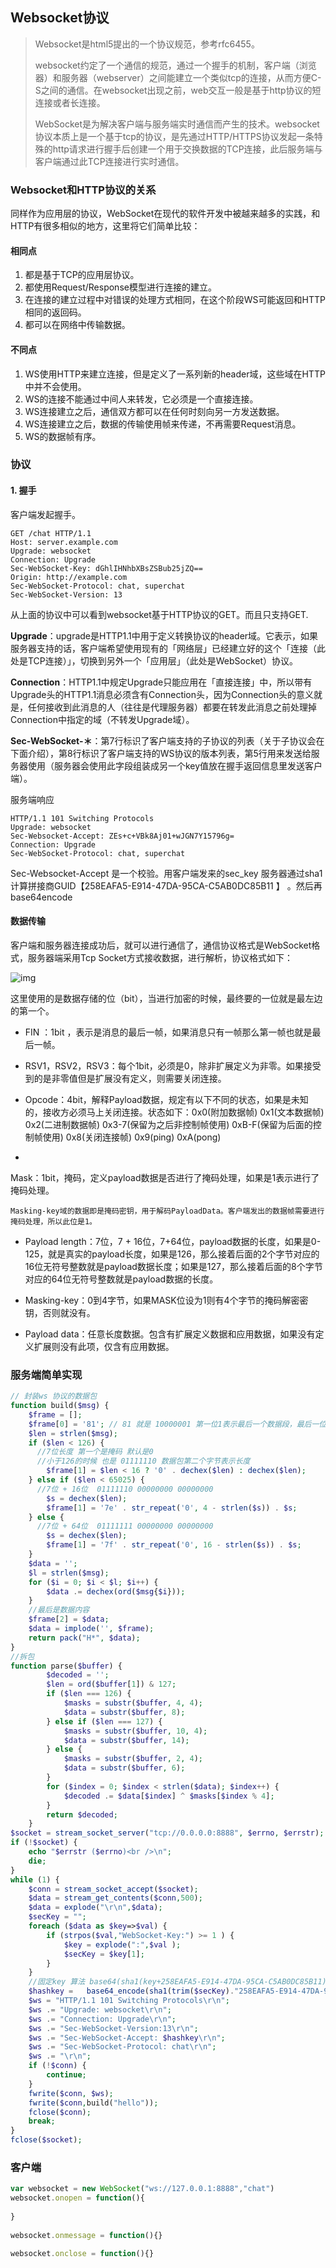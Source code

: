 ## Websocket协议

> Websocket是html5提出的一个协议规范，参考rfc6455。
>
> websocket约定了一个通信的规范，通过一个握手的机制，客户端（浏览器）和服务器（webserver）之间能建立一个类似tcp的连接，从而方便C-S之间的通信。在websocket出现之前，web交互一般是基于http协议的短连接或者长连接。
>
> WebSocket是为解决客户端与服务端实时通信而产生的技术。websocket协议本质上是一个基于tcp的协议，是先通过HTTP/HTTPS协议发起一条特殊的http请求进行握手后创建一个用于交换数据的TCP连接，此后服务端与客户端通过此TCP连接进行实时通信。



### Websocket和HTTP协议的关系

同样作为应用层的协议，WebSocket在现代的软件开发中被越来越多的实践，和HTTP有很多相似的地方，这里将它们简单比较：

#### 相同点

1. 都是基于TCP的应用层协议。
2. 都使用Request/Response模型进行连接的建立。
3. 在连接的建立过程中对错误的处理方式相同，在这个阶段WS可能返回和HTTP相同的返回码。
4. 都可以在网络中传输数据。

#### 不同点

1. WS使用HTTP来建立连接，但是定义了一系列新的header域，这些域在HTTP中并不会使用。
2. WS的连接不能通过中间人来转发，它必须是一个直接连接。
3. WS连接建立之后，通信双方都可以在任何时刻向另一方发送数据。
4. WS连接建立之后，数据的传输使用帧来传递，不再需要Request消息。
5. WS的数据帧有序。



### 协议

#### 1. 握手

客户端发起握手。

```http
GET /chat HTTP/1.1
Host: server.example.com
Upgrade: websocket
Connection: Upgrade
Sec-WebSocket-Key: dGhlIHNhbXBsZSBub25jZQ==
Origin: http://example.com 
Sec-WebSocket-Protocol: chat, superchat
Sec-WebSocket-Version: 13
```

从上面的协议中可以看到websocket基于HTTP协议的GET。而且只支持GET.

**Upgrade**：upgrade是HTTP1.1中用于定义转换协议的header域。它表示，如果服务器支持的话，客户端希望使用现有的「网络层」已经建立好的这个「连接（此处是TCP连接）」，切换到另外一个「应用层」（此处是WebSocket）协议。 

**Connection**：HTTP1.1中规定Upgrade只能应用在「直接连接」中，所以带有Upgrade头的HTTP1.1消息必须含有Connection头，因为Connection头的意义就是，任何接收到此消息的人（往往是代理服务器）都要在转发此消息之前处理掉Connection中指定的域（不转发Upgrade域）。 

**Sec-WebSocket-＊**：第7行标识了客户端支持的子协议的列表（关于子协议会在下面介绍），第8行标识了客户端支持的WS协议的版本列表，第5行用来发送给服务器使用（服务器会使用此字段组装成另一个key值放在握手返回信息里发送客户端）。 

服务端响应

```http
HTTP/1.1 101 Switching Protocols
Upgrade: websocket
Sec-Websocket-Accept: ZEs+c+VBk8Aj01+wJGN7Y15796g=
Connection: Upgrade
Sec-WebSocket-Protocol: chat, superchat
```

Sec-Websocket-Accept 是一个校验。用客户端发来的sec_key 服务器通过sha1计算拼接商GUID【258EAFA5-E914-47DA-95CA-C5AB0DC85B11 】 。然后再base64encode 

#### 数据传输

客户端和服务器连接成功后，就可以进行通信了，通信协议格式是WebSocket格式，服务器端采用Tcp Socket方式接收数据，进行解析，协议格式如下：

![img](https://images2015.cnblogs.com/blog/827837/201604/827837-20160426152052033-1112357880.jpg)  

  这里使用的是数据存储的位（bit），当进行加密的时候，最终要的一位就是最左边的第一个。

- FIN ：1bit ，表示是消息的最后一帧，如果消息只有一帧那么第一帧也就是最后一帧。

- RSV1，RSV2，RSV3：每个1bit，必须是0，除非扩展定义为非零。如果接受到的是非零值但是扩展没有定义，则需要关闭连接。

- Opcode：4bit，解释Payload数据，规定有以下不同的状态，如果是未知的，接收方必须马上关闭连接。状态如下：0x0(附加数据帧)    0x1(文本数据帧)   0x2(二进制数据帧)    0x3-7(保留为之后非控制帧使用)  0xB-F(保留为后面的控制帧使用)    0x8(关闭连接帧)  0x9(ping)  0xA(pong)

-   

   Mask：1bit，掩码，定义payload数据是否进行了掩码处理，如果是1表示进行了掩码处理。

  ```
  Masking-key域的数据即是掩码密钥，用于解码PayloadData。客户端发出的数据帧需要进行掩码处理，所以此位是1。
  ```

- Payload length：7位，7 + 16位，7+64位，payload数据的长度，如果是0-125，就是真实的payload长度，如果是126，那么接着后面的2个字节对应的16位无符号整数就是payload数据长度；如果是127，那么接着后面的8个字节对应的64位无符号整数就是payload数据的长度。

- Masking-key：0到4字节，如果MASK位设为1则有4个字节的掩码解密密钥，否则就没有。

- Payload data：任意长度数据。包含有扩展定义数据和应用数据，如果没有定义扩展则没有此项，仅含有应用数据。

### 服务端简单实现
```php
// 封装ws 协议的数据包
function build($msg) {
    $frame = [];
    $frame[0] = '81'; // 81 就是 10000001 第一位1表示最后一个数据段，最后一位1表示这是文本数据
    $len = strlen($msg);
    if ($len < 126) {
      //7位长度 第一个是掩码 默认是0
      //小于126的时候 也是 01111110 数据包第二个字节表示长度
        $frame[1] = $len < 16 ? '0' . dechex($len) : dechex($len);
    } else if ($len < 65025) {
      //7位 + 16位  01111110 00000000 00000000
        $s = dechex($len);
        $frame[1] = '7e' . str_repeat('0', 4 - strlen($s)) . $s;
    } else {
      //7位 + 64位  01111111 00000000 00000000
        $s = dechex($len);
        $frame[1] = '7f' . str_repeat('0', 16 - strlen($s)) . $s;
    }
    $data = '';
    $l = strlen($msg);
    for ($i = 0; $i < $l; $i++) {
        $data .= dechex(ord($msg{$i}));
    }
    //最后是数据内容
    $frame[2] = $data;
    $data = implode('', $frame);
    return pack("H*", $data);
}
//拆包
function parse($buffer) {
        $decoded = '';
        $len = ord($buffer[1]) & 127;
        if ($len === 126) {
            $masks = substr($buffer, 4, 4);
            $data = substr($buffer, 8);
        } else if ($len === 127) {
            $masks = substr($buffer, 10, 4);
            $data = substr($buffer, 14);
        } else {
            $masks = substr($buffer, 2, 4);
            $data = substr($buffer, 6);
        }
        for ($index = 0; $index < strlen($data); $index++) {
            $decoded .= $data[$index] ^ $masks[$index % 4];
        }
        return $decoded;
    }
$socket = stream_socket_server("tcp://0.0.0.0:8888", $errno, $errstr);
if (!$socket) {
    echo "$errstr ($errno)<br />\n";
    die;
}
while (1) {
    $conn = stream_socket_accept($socket);
    $data = stream_get_contents($conn,500);
    $data = explode("\r\n",$data);
    $secKey = "";
    foreach ($data as $key=>$val) {
        if (strpos($val,"WebSocket-Key:") >= 1 ) {
            $key = explode(":",$val );
            $secKey = $key[1];
        }
    }
    //固定key 算法 base64(sha1(key+258EAFA5-E914-47DA-95CA-C5AB0DC85B11))
    $hashkey =   base64_encode(sha1(trim($secKey)."258EAFA5-E914-47DA-95CA-C5AB0DC85B11",true));
    $ws = "HTTP/1.1 101 Switching Protocols\r\n";
    $ws .= "Upgrade: websocket\r\n";
    $ws .= "Connection: Upgrade\r\n";
    $ws .= "Sec-WebSocket-Version:13\r\n";
    $ws .= "Sec-WebSocket-Accept: $hashkey\r\n";
    $ws .= "Sec-WebSocket-Protocol: chat\r\n";
    $ws .= "\r\n";
    if (!$conn) {
        continue;
    }
    fwrite($conn, $ws);
    fwrite($conn,build("hello"));
    fclose($conn);
    break;
}
fclose($socket);
```

### 客户端

```js
var websocket = new WebSocket("ws://127.0.0.1:8888","chat")
websocket.onopen = function(){
    
}
    
websocket.onmessage = function(){}

websocket.onclose = function(){}
```

